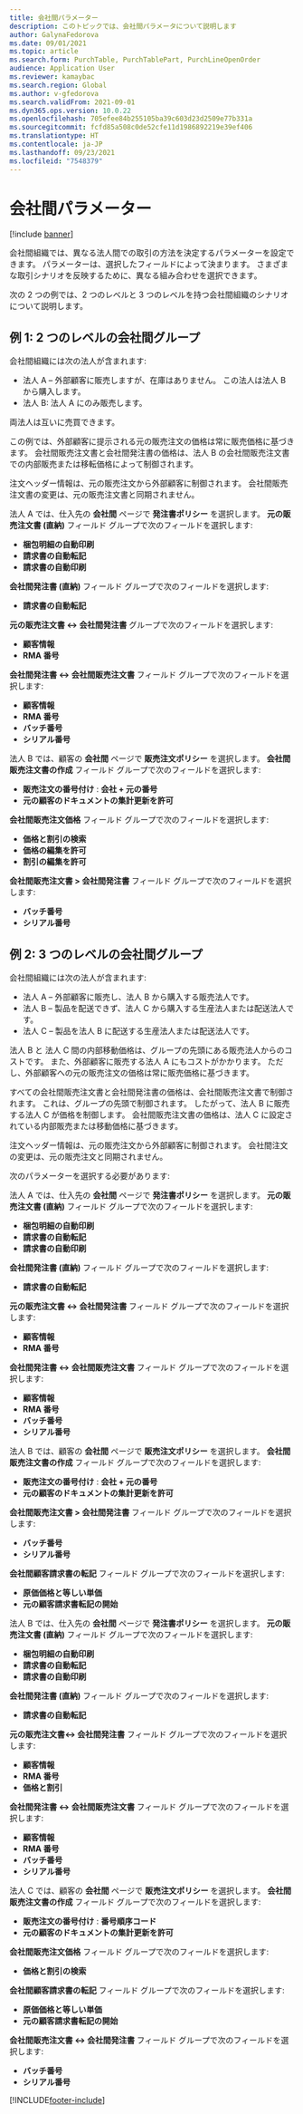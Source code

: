 ```yaml
---
title: 会社間パラメーター
description: このトピックでは、会社間パラメータについて説明します
author: GalynaFedorova
ms.date: 09/01/2021
ms.topic: article
ms.search.form: PurchTable, PurchTablePart, PurchLineOpenOrder
audience: Application User
ms.reviewer: kamaybac
ms.search.region: Global
ms.author: v-gfedorova
ms.search.validFrom: 2021-09-01
ms.dyn365.ops.version: 10.0.22
ms.openlocfilehash: 705efee84b255105ba39c603d23d2509e77b331a
ms.sourcegitcommit: fcfd85a508c0de52cfe11d1986892219e39ef406
ms.translationtype: HT
ms.contentlocale: ja-JP
ms.lasthandoff: 09/23/2021
ms.locfileid: "7548379"
---
```

# <a name="intercompany-parameters"></a>会社間パラメーター

[!include [banner](../../includes/banner.md)]

会社間組織では、異なる法人間での取引の方法を決定するパラメーターを設定できます。 パラメーターは、選択したフィールドによって決まります。 さまざまな取引シナリオを反映するために、異なる組み合わせを選択できます。

次の 2 つの例では、2 つのレベルと 3 つのレベルを持つ会社間組織のシナリオについて説明します。

## <a name="example-1-two-level-intercompany-chain"></a>例 1: 2 つのレベルの会社間グループ

会社間組織には次の法人が含まれます:

- 法人 A – 外部顧客に販売しますが、在庫はありません。 この法人は法人 B から購入します。
- 法人 B: 法人 A にのみ販売します。

両法人は互いに売買できます。

この例では、外部顧客に提示される元の販売注文の価格は常に販売価格に基づきます。 会社間販売注文書と会社間発注書の価格は、法人 B の会社間販売注文書での内部販売または移転価格によって制御されます。

注文ヘッダー情報は、元の販売注文から外部顧客に制御されます。 会社間販売注文書の変更は、元の販売注文書と同期されません。

法人 A では、仕入先の **会社間** ページで **発注書ポリシー** を選択します。 **元の販売注文書 (直納)** フィールド グループで次のフィールドを選択します:

- **梱包明細の自動印刷**
- **請求書の自動転記**
- **請求書の自動印刷**

**会社間発注書 (直納)** フィールド グループで次のフィールドを選択します:

- **請求書の自動転記**

**元の販売注文書 <-> 会社間発注書** グループで次のフィールドを選択します:

- **顧客情報**
- **RMA 番号**

**会社間発注書 <-> 会社間販売注文書** フィールド グループで次のフィールドを選択します:

- **顧客情報**
- **RMA 番号**
- **バッチ番号**
- **シリアル番号**

法人 B では、顧客の **会社間** ページで **販売注文ポリシー** を選択します。 **会社間販売注文書の作成** フィールド グループで次のフィールドを選択します:

- **販売注文の番号付け** : **会社 + 元の番号**
- **元の顧客のドキュメントの集計更新を許可**

**会社間販売注文価格** フィールド グループで次のフィールドを選択します:

- **価格と割引の検索**
- **価格の編集を許可**
- **割引の編集を許可**

**会社間販売注文書 \> 会社間発注書** フィールド グループで次のフィールドを選択します:

- **バッチ番号**
- **シリアル番号**

## <a name="example-2-three-level-intercompany-chain"></a>例 2: 3 つのレベルの会社間グループ

会社間組織には次の法人が含まれます:

- 法人 A – 外部顧客に販売し、法人 B から購入する販売法人です。
- 法人 B – 製品を配送できず、法人 C から購入する生産法人または配送法人です。
- 法人 C – 製品を法人 B に配送する生産法人または配送法人です。

法人 B と 法人 C 間の内部移動価格は、グループの先頭にある販売法人からのコストです。 また、外部顧客に販売する法人 A にもコストがかかります。 ただし、外部顧客への元の販売注文の価格は常に販売価格に基づきます。

すべての会社間販売注文書と会社間発注書の価格は、会社間販売注文書で制御されます。 これは、グループの先頭で制御されます。 したがって、法人 B に販売する法人 C が価格を制御します。 会社間販売注文書の価格は、法人 C に設定されている内部販売または移動価格に基づきます。

注文ヘッダー情報は、元の販売注文から外部顧客に制御されます。 会社間注文の変更は、元の販売注文と同期されません。

次のパラメーターを選択する必要があります:

法人 A では、仕入先の **会社間** ページで **発注書ポリシー** を選択します。 **元の販売注文書 (直納)** フィールド グループで次のフィールドを選択します:

- **梱包明細の自動印刷**
- **請求書の自動転記**
- **請求書の自動印刷**

**会社間発注書 (直納)** フィールド グループで次のフィールドを選択します:

- **請求書の自動転記**

**元の販売注文書 <-> 会社間発注書** フィールド グループで次のフィールドを選択します:

- **顧客情報**
- **RMA 番号**

**会社間発注書 <-> 会社間販売注文書** フィールド グループで次のフィールドを選択します:

- **顧客情報**
- **RMA 番号**
- **バッチ番号**
- **シリアル番号**

法人 B では、顧客の **会社間** ページで **販売注文ポリシー** を選択します。 **会社間販売注文書の作成** フィールド グループで次のフィールドを選択します:

- **販売注文の番号付け** : **会社 + 元の番号**
- **元の顧客のドキュメントの集計更新を許可**

**会社間販売注文書 \> 会社間発注書** フィールド グループで次のフィールドを選択します:

- **バッチ番号**
- **シリアル番号**

**会社間顧客請求書の転記** フィールド グループで次のフィールドを選択します:

- **原価価格と等しい単価**
- **元の顧客請求書転記の開始**

法人 B では、仕入先の **会社間** ページで **発注書ポリシー** を選択します。 **元の販売注文書 (直納)** フィールド グループで次のフィールドを選択します:

- **梱包明細の自動印刷**
- **請求書の自動転記**
- **請求書の自動印刷**

**会社間発注書 (直納)** フィールド グループで次のフィールドを選択します:

- **請求書の自動転記**

**元の販売注文書<-> 会社間発注書** フィールド グループで次のフィールドを選択します:

- **顧客情報**
- **RMA 番号**
- **価格と割引**

**会社間発注書 <-> 会社間販売注文書** フィールド グループで次のフィールドを選択します:

- **顧客情報**
- **RMA 番号**
- **バッチ番号**
- **シリアル番号**

法人 C では、顧客の **会社間** ページで **販売注文ポリシー** を選択します。 **会社間販売注文書の作成** フィールド グループで次のフィールドを選択します:

- **販売注文の番号付け** : **番号順序コード**
- **元の顧客のドキュメントの集計更新を許可**

**会社間販売注文価格** フィールド グループで次のフィールドを選択します:

- **価格と割引の検索**

**会社間顧客請求書の転記** フィールド グループで次のフィールドを選択します:

- **原価価格と等しい単価**
- **元の顧客請求書転記の開始**

**会社間販売注文書 <-> 会社間発注書** フィールド グループで次のフィールドを選択します:

- **バッチ番号**
- **シリアル番号**

[!INCLUDE[footer-include](../../includes/footer-banner.md)]
